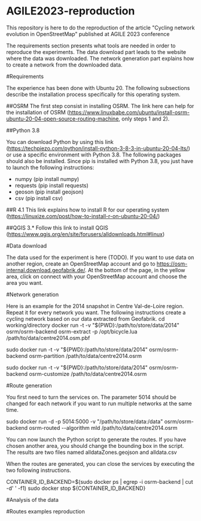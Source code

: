 # AGILE2023-reproduction
This repository is here to do the reproduction of the article "Cycling network evolution in OpenStreetMap" published at AGILE 2023 conference

The requirements section presents what tools are needed in order to reproduce the experiments. The data download part leads to the website where the data was downloaded. The network generation part explains how to create a network from the downloaded data.

#Requirements

The experience has been done with Ubuntu 20. The following subsections describe the installation process specifically for this operating system.

##OSRM
The first step consist in installing OSRM. The link here can help for the installation of OSRM (https://www.linuxbabe.com/ubuntu/install-osrm-ubuntu-20-04-open-source-routing-machine, only steps 1 and 2).

##Python 3.8

You can download Python by using this link (https://techpiezo.com/python/install-python-3-8-3-in-ubuntu-20-04-lts/) or use a specific environment with Python 3.8.
The following packages should also be installed. Since pip is installed with Python 3.8, you just have to launch the following instructions:
- numpy (pip install numpy)
- requests (pip install requests)
- geoson (pip install geojson)
- csv (pip install csv)

##R 4.1
This link explains how to install R for our operating system (https://linuxize.com/post/how-to-install-r-on-ubuntu-20-04/)

##QGIS 3.*
Follow this link to install QGIS (https://www.qgis.org/en/site/forusers/alldownloads.html#linux)

#Data download

The data used for the experiment is here (TODO).
If you want to use data on another region, create an OpenStreetMap account and go to https://osm-internal.download.geofabrik.de/. At the bottom of the page, in the yellow area, click on connect with your OpenStreetMap account and choose the area you want.

#Network generation

Here is an example for the 2014 snapshot in Centre Val-de-Loire region. Repeat it for every network you want.
The following instructions create a cycling network based on our data extracted from Geofabrik.
cd working/directory
docker run -t -v "${PWD}:/path/to/store/data/2014" osrm/osrm-backend osrm-extract -p /opt/bicycle.lua /path/to/data/centre2014.osm.pbf

sudo docker run -t -v "${PWD}:/path/to/store/data/2014" osrm/osrm-backend osrm-partition /path/to/data/centre2014.osrm

sudo docker run -t -v "${PWD}:/path/to/store/data/2014" osrm/osrm-backend osrm-customize /path/to/data/centre2014.osrm

#Route generation

You first need to turn the services on. The parameter 5014 should be changed for each network if you want to run multiple networks at the same time.

sudo docker run -d -p 5014:5000 -v "/path/to/store/data:/data" osrm/osrm-backend osrm-routed --algorithm mld /path/to/data/centre2014.osrm

You can now launch the Python script to generate the routes. If you have chosen another area, you should change the bounding box in the script. The results are two files named alldataZones.geojson and alldata.csv

When the routes are generated, you can close the services by executing the two following instructions.

CONTAINER_ID_BACKEND=$(sudo docker ps | egrep -i osrm-backend | cut -d' ' -f1)
sudo docker stop ${CONTAINER_ID_BACKEND}

#Analysis of the data

#Routes examples reproduction
